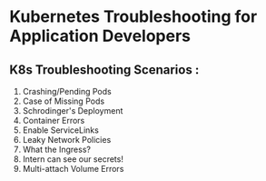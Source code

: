 # Kubernetes Troubleshooting for Application Developers 

## K8s Troubleshooting Scenarios : 

1. Crashing/Pending Pods
2. Case of Missing Pods
3. Schrodinger's Deployment
4. Container Errors
5. Enable ServiceLinks
6. Leaky Network Policies
7. What the Ingress?
8. Intern can see our secrets!
9. Multi-attach Volume Errors
